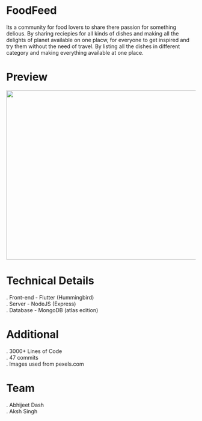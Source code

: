 # FoodFeed
 
Its a community for food lovers to share there passion for something delious. By sharing reciepies for all kinds of dishes and making all the delights of planet available on one placw, for everyone to get inspired and try them without the need of travel. By listing all the dishes in different category and making everything available at one place.   

# Preview

<img src="https://i.pinimg.com/originals/f2/0b/be/f20bbedd608531d292d6095c31a0fc41.png" width="800px" height="450px"/>

# Technical Details

. Front-end - Flutter (Hummingbird)<br>
. Server - NodeJS (Express) <br>
. Database - MongoDB (atlas edition)<br>

# Additional

. 3000+ Lines of Code<br>
. 47 commits<br>
. Images used from pexels.com<br>

# Team 

. Abhijeet Dash<br>
. Aksh Singh
